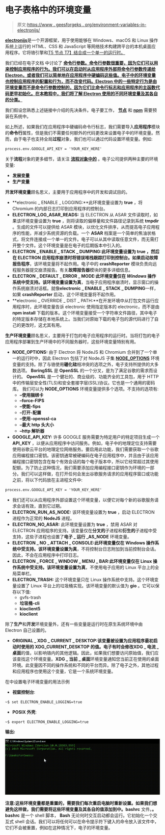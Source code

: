# 电子表格中的环境变量

> 原文:[https://www . geesforgeks . org/environment-variables-in-electronijs/](https://www.geeksforgeeks.org/environment-variables-in-electronjs/)

[**electronijs**](https://www.geeksforgeeks.org/introduction-to-electronjs/)是一个开源框架，用于使用能够在 Windows、macOS 和 Linux 操作系统上运行的 HTML、CSS 和 JavaScript 等网络技术构建跨平台的本机桌面应用程序。它将铬引擎和[T5 节点 T7】结合成一个单一的运行时。](https://www.geeksforgeeks.org/introduction-to-nodejs/)

我们已经在电子文档 中讨论了 [**命令行参数。命令行参数很重要，因为它们可以用来控制应用程序的行为。我们可以在启动时从应用程序外部将命令行参数传递给 Electron，或者我们可以简单地在应用程序中硬编码这些值。**电子中的环境变量**也控制应用程序的配置和行为，而不改变代码。Electron 中的一些特定行为是由环境变量而不是命令行参数控制的，因为它们比命令行标志和应用程序的主函数代码更早初始化。在本教程中，我们将了解 Electron 使用的不同环境变量及其各自的分类。**](https://www.geeksforgeeks.org/command-line-arguments-in-electronjs/)

我们假设您熟悉上述链接中介绍的先决条件。电子要工作， [**节点**](https://www.geeksforgeeks.org/introduction-to-nodejs/) 和 [**npm**](https://www.geeksforgeeks.org/node-js-npm-node-package-manager/) 需要预装在系统中。

如上所述，如果我们在应用程序中硬编码命令行标志，我们需要导入**应用程序**模块的**命令行**属性，但是我们不需要任何额外的代码更改来设置电子中的环境变量。然而，由于电子也支持全局**过程**对象，我们也可以通过代码设置环境变量。例如:

```html
process.env.GOOGLE_API_KEY = 'YOUR_KEY_HERE'
```

关于**流程**对象的更多细节，请关注 [**流程对象中的**](https://www.geeksforgeeks.org/process-object-in-electronjs/) 。电子公司提供两种主要的环境变量:

*   **发展变量**
*   **生产变量**

**开发环境变量**顾名思义，主要用于应用程序中的开发和调试目的。

*   **electronic _ ENABLE _ LOGGING:**此环境变量设置为 **true** ，将 Chromium 的内部日志打印到应用程序的控制台。
*   **ELECTRON_LOG_ASAR_READS:** 当 ELECTRON 从 ASAR 文件读取时，如果该环境变量设置为 **true** ，则将读取的偏移量和文件路径记录到系统 **tmpdir** 。生成的文件可以提供给 ASAR 模块，以优化文件排序，从而提高电子应用程序的性能，并减少系统资源的负载。一个 **ASAR** 档案是一个简单的焦油状格式，将文件连接成一个单一的文件。电子可以从其中读取任意文件，而无需打开整个文件。这个环境变量是在电子的后期版本中引入的。
*   **ELECTRON _ ENABLE _ STACK _ DUMPING:**此环境变量设置为 **true** ，然后在 ELECTRON 应用程序崩溃时将错误堆栈跟踪打印到控制台。如果启动**故障报告程序**，该环境变量将不起作用。电子中的 **crashReporter** 模块负责向远程服务器提交崩溃报告。有关**故障报告器**模块的更多详细信息。
*   **ELECTRON _ DEFAULT _ ERROR _ MODE:**此环境变量仅在 *Windows* 操作系统中受支持。该环境变量设置为**真**，当电子应用程序崩溃时，显示窗口的操作系统崩溃对话框。就像**electronic _ ENABLE _ STACK _ DUMPING**一样，如果 **crashReporter** 启动，这个环境变量将不起作用。
*   **electronic _ OVERRIDE _ DIST _ PATH:**在开发环境中从打包文件运行应用程序时，此环境变量告诉 electronic 使用指定版本的 electronic，而不是由 **npm install** 下载的版本。这个环境变量接受一个字符串文件路径，其中电子的特定版本存储在本地系统上。当我们对原始下载的电子包的源代码进行了自己的更改时，这尤其有用。

**生产环境变量**顾名思义，主要用于打包的电子应用程序的运行时。当将打包的电子应用程序部署到生产环境中的不同服务器时，这些环境变量特别有用。

*   **NODE_OPTIONS:** 由于 Electron 将 NodeJS 和 Chromium 合并到了一个单一的运行时中，因此 Electron 包括了对 NodeJS 子集 [**NODE_OPTIONS**](https://nodejs.org/api/cli.html#cli_node_options_options) 环境变量的支持。除了与铬使用**硼化硅**相冲突的选项之外，电子支持所提供的大多数选项。 **BoringSSL** 是 **OpenSSL** 的一个分叉，是为了满足谷歌的需求而设计的。 **OpenSSL** 是一个健壮的、商业级的、功能齐全的工具包，用于 HTTP 中的传输层安全性(TLS)和安全套接字层(SSL)协议。它也是一个通用的密码库。
    我们可以为 **NODE_OPTIONS** 环境变量提供多个选项。不支持的选项有:
    *   **–使用捆绑卡**
    *   **–force-FIPS**
    *   **–使能-fips**
    *   **–打开-配置**
    *   **–使用-openssl-ca**
    *   **–最大 http 头大小**
    *   **–http 解析器**
*   **GOOGLE_API_KEY:** 许多 GOOGLE 服务需要为特定用户的特定项目生成一个 **API_KEY** ，以便从应用程序中访问服务。例如，电子中的地理定位支持需要使用谷歌云平台的地理定位网络服务。要启用此功能，我们需要获取一个谷歌应用编程接口密钥。该密钥通常被硬编码在电子应用程序中，并且由于该应用编程接口密钥包含在每个有效会话的每个电子版本中，所以它经常超过其使用配额。为了防止这种情况，我们需要添加应用编程接口密钥作为环境的一部分。我们可以这样做，在打开任何会发出谷歌服务请求的应用程序窗口或功能之前，将以下代码放在主进程文件中:

```html
process.env.GOOGLE_API_KEY = 'YOUR_KEY_HERE'
```

*   我们还可以从应用程序外部设置这个环境变量，以便它对每个新的谷歌服务请求会话有效，直到它过期。
*   **ELECTRON_RUN_AS_NODE:** 该环境变量设置为 **true** ，启动 ELECTRON 进程作为正常的 **NodeJS** 进程。
*   **ELECTRON_NO_ASAR:** 此环境变量设置为 **true** ，禁用 ASAR 对 ELECTRON 应用程序的支持。该变量仅在**分叉的**子进程和**衍生的**子进程中受支持，这些子进程也设置了**电子 _ 运行 _AS_NODE** 环境变量。
*   **ELECTRON _ NO _ ATTACH _ CONSOLE:**此环境变量仅在 Windows 操作系统中受支持。该环境变量设置为**真**，不将控制台日志附加到当前控制台会话。因此，不会在应用程序中打印日志。
*   **ELECTRON _ FORCE _ WINDOW _ MENU _ BAR:**此环境变量仅在 Linux 操作系统中受支持。该环境变量设置为**真**，不使用电子应用的 Linux 平台上的全局菜单栏。
*   **ELECTRON_TRASH:** 这个环境变量只在 Linux 操作系统中支持。这个环境变量设置了 Linux 平台上的垃圾桶实现。该环境变量的默认值为 **gio** 。它可以保存以下值:
    *   gvfs-trash
    *   **垃圾桶-cli**
    *   **kioclient5**
    *   **kioclient**

除了**生产**和**开发**环境变量外，还有一些变量是运行时在原生系统环境中由 Electron 自己设置的。

*   **ORIGINAL _ XDG _ CURRENT _ DESKTOP:**该变量被设置为应用程序最初启动时使用的 **XDG_CURRENT_DESKTOP** 的值。电子有时会修改**XDG _ 电流 _ 桌面**的值，以影响铬内的其他逻辑。因此，如果我们想要访问原始值，我们应该查找这个环境变量。**XDG _ 当前 _ 桌面**环境变量通知您当前正在使用的桌面环境。此变量因不同的操作系统和不同的平台而异。除了电子之外，其他过程和应用程序也使用这个变量，它是一个系统环境变量。

在中设置电子环境变量的用法示例

*   **视窗控制台**:

```html
~$ set ELECTRON_ENABLE_LOGGING=true
```

*   **POSIX 外壳**:

```html
~$ export ELECTRON_ENABLE_LOGGING=true
```

**输出:**

[![](img/8bb97a9a958c589a7f9825c6f13127ca.png)](https://media.geeksforgeeks.org/wp-content/uploads/20200720231803/Output-1-GIF16.gif)

**注意:**这些环境变量都是重置的，需要我们每次重启电脑时重新设置。如果我们想避免这样做，我们需要将这些环境变量及其各自的值添加到**中。bashrc** 文件。**。bashrc** 是一个 shell 脚本， **Bash** 无论何时交互启动都会运行。它初始化一个交互式 shell 会话。我们可以将任何可以在命令提示符下键入的命令放入该文件中，它们不会被重置，例如在这种情况下，电子的环境变量。